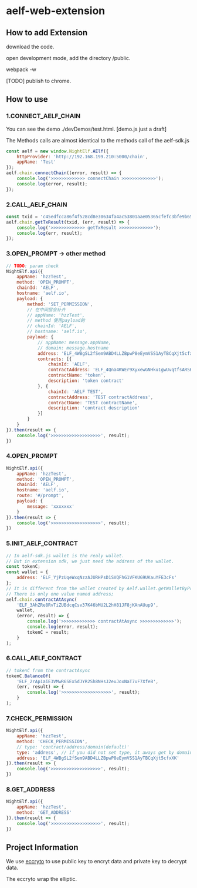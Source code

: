 # aelf-web-extension

## How to add Extension

download the code.

open development mode, add the directory /public.

webpack -w

[TODO] publish to chrome.

## How to use

### 1.CONNECT_AELF_CHAIN

You can see the demo ./devDemos/test.html. [demo.js just a draft]

The Methods calls are almost identical to the methods call of the aelf-sdk.js

```javascript
const aelf = new window.NightElf.AElf({
    httpProvider: 'http://192.168.199.210:5000/chain',
    appName: 'Test'
});
aelf.chain.connectChain((error, result) => {
    console.log('>>>>>>>>>>>>> connectChain >>>>>>>>>>>>>');
    console.log(error, result);
});
```

### 2.CALL_AELF_CHAIN

```javascript
const txid = 'c45edfcca86f4f528cd8e30634fa4ac53801aae05365cfefc3bfe9b652fe5768';
aelf.chain.getTxResult(txid, (err, result) => {
    console.log('>>>>>>>>>>>>> getTxResult >>>>>>>>>>>>>');
    console.log(err, result);
});
```

### 3.OPEN_PROMPT -> other method

```javascript
// TODO: param check
NightElf.api({
    appName: 'hzzTest',
    method: 'OPEN_PROMPT',
    chainId: 'AELF',
    hostname: 'aelf.io',
    payload: {
        method: 'SET_PERMISSION',
        // 在中间层会补齐
        // appName: 'hzzTest',
        // method 使用payload的
        // chainId: 'AELF',
        // hostname: 'aelf.io',
        payload: {
            // appName: message.appName,
            // domain: message.hostname
            address: 'ELF_4WBgSL2fSem9ABD4LLZBpwP8eEymVSS1AyTBCqXjt5cfxXK',
            contracts: [{
                chainId: 'AELF',
                contractAddress: 'ELF_4Qna4KWEr9XyxewGNHku1gwUvqtfsARSHcwjd3WXBpLw9Yx',
                contractName: 'token',
                description: 'token contract'
            }, {
                chainId: 'AELF TEST',
                contractAddress: 'TEST contractAddress',
                contractName: 'TEST contractName',
                description: 'contract description'
            }]
        }
    }
}).then(result => {
    console.log('>>>>>>>>>>>>>>>>>>>', result);
})
```

### 4.OPEN_PROMPT

```javascript
NightElf.api({
    appName: 'hzzTest',
    method: 'OPEN_PROMPT',
    chainId: 'AELF',
    hostname: 'aelf.io',
    route: '#/prompt',
    payload: {
        message: 'xxxxxxx'
    }
}).then(result => {
    console.log('>>>>>>>>>>>>>>>>>>>', result);
})
```

### 5.INIT_AELF_CONTRACT

```javascript
// In aelf-sdk.js wallet is the realy wallet.
// But in extension sdk, we just need the address of the wallet.
const tokenC;
const wallet = {
    address: 'ELF_YjPzUqeWxqNzzAJURHPsD1SVQFhG1VFKUG9UKauYFE3cFs'
};
// It is different from the wallet created by Aelf.wallet.getWalletByPrivateKey();
// There is only one value named address;
aelf.chain.contractAtAsync(
    'ELF_3AhZRe8RvTiZUBdcqCsv37K46bMU2L2hH81JF8jKAnAUup9',
    wallet,
    (error, result) => {
        console.log('>>>>>>>>>>>>> contractAtAsync >>>>>>>>>>>>>');
        console.log(error, result);
        tokenC = result;
    }
);
```

### 6.CALL_AELF_CONTRACT

```javascript
// tokenC from the contractAsync
tokenC.BalanceOf(
    'ELF_2rAp1aiE3VMwR6SEx5dJYR2Sh8NHsJ2euJoxNaT7uF7XfeB',
    (err, result) => {
        console.log('>>>>>>>>>>>>>>>>>>>', result);
    }
);
```

### 7.CHECK_PERMISSION

```javascript
NightElf.api({
    appName: 'hzzTest',
    method: 'CHECK_PERMISSION',
    // type: 'contract/address/domain(default)'
    type: 'address', // if you did not set type, it aways get by domain.
    address: 'ELF_4WBgSL2fSem9ABD4LLZBpwP8eEymVSS1AyTBCqXjt5cfxXK'
}).then(result => {
    console.log('>>>>>>>>>>>>>>>>>>>', result);
})
```

### 8.GET_ADDRESS

```javascript
NightElf.api({
    appName: 'hzzTest',
    method: 'GET_ADDRESS'
}).then(result => {
    console.log('>>>>>>>>>>>>>>>>>>>', result);
})
```

## Project Information

We use [eccryto](https://github.com/bitchan/eccrypto) to use public key to  encryt data and private key to decrypt data.

The eccryto wrap the elliptic.